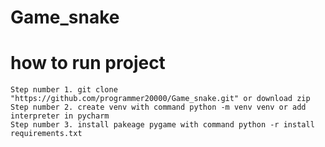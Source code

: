 # Game_snake
# how to run project

```commandline
Step number 1. git clone "https://github.com/programmer20000/Game_snake.git" or download zip
Step number 2. create venv with command python -m venv venv or add interpreter in pycharm
Step number 3. install pakeage pygame with command python -r install requirements.txt  
```